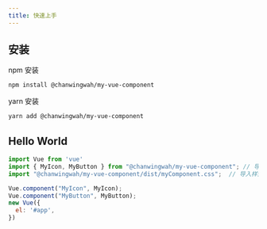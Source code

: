 ```yaml
---
title: 快速上手
---
```


## 安装
 
npm 安装

```bash
npm install @chanwingwah/my-vue-component
```

yarn 安装


```bash
yarn add @chanwingwah/my-vue-component
```



## Hello World


```javascript
import Vue from 'vue'
import { MyIcon, MyButton } from "@chanwingwah/my-vue-component"; // 导入组件
import "@chanwingwah/my-vue-component/dist/myComponent.css";  // 导入样式

Vue.component("MyIcon", MyIcon);
Vue.component("MyButton", MyButton);
new Vue({
  el: '#app',
})

```
